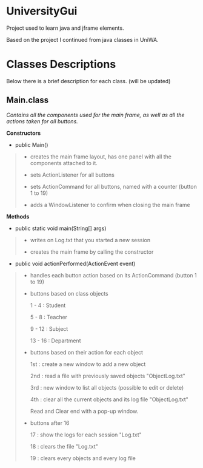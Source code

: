 # UniversityGui


Project used to learn java and jframe elements.

Based on the project I continued from java classes in UniWA.



# Classes Descriptions

Below there is a brief description for each class. (will be updated)


## Main.class

*Contains all the components used for the main frame, as well as all the actions taken for all buttons.*


**Constructors**


* public Main()

> * creates the main frame layout, has one panel with all the components attached to it.
>
> * sets ActionListener for all buttons
>
> * sets ActionCommand  for all buttons, named with a counter (button 1 to 19)
>
> * adds a WindowListener to confirm when closing the main frame


**Methods**

 
* public static void main(String[] args)
 
> * writes on Log.txt that you started a new session
>
> * creates the main frame by calling the constructor
 
* public void actionPerformed(ActionEvent event)

> * handles each button action based on its ActionCommand (button 1 to 19)
>
> * buttons based on class objects
> 
>    1 -  4 : Student 
>
>    5 -  8 : Teacher
>
>    9 - 12 : Subject
>
>    13 - 16 : Department
> 
> * buttons based on their action for each object 
> 
>    1st : create a new window to add a new object
> 
>    2nd : read a file with previously saved objects "ObjectLog.txt"
> 
>    3rd : new window to list all objects (possible to edit or delete)
> 
>    4th : clear all the current objects and its log file "ObjectLog.txt"
> 
>    Read and Clear end with a pop-up window.
> 
> * buttons after 16
> 
>    17 : show the logs for each session "Log.txt"
> 
>    18 : clears the file "Log.txt"
> 
>    19 : clears every objects and every log file
